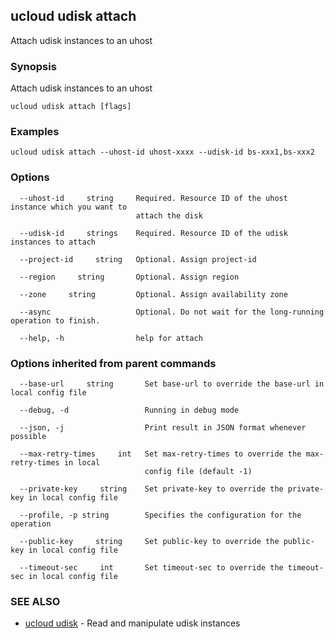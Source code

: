## ucloud udisk attach

Attach udisk instances to an uhost

### Synopsis

Attach udisk instances to an uhost

```
ucloud udisk attach [flags]
```

### Examples

```
ucloud udisk attach --uhost-id uhost-xxxx --udisk-id bs-xxx1,bs-xxx2
```

### Options

```
  --uhost-id     string     Required. Resource ID of the uhost instance which you want to
                            attach the disk 

  --udisk-id     strings    Required. Resource ID of the udisk instances to attach 

  --project-id     string   Optional. Assign project-id 

  --region     string       Optional. Assign region 

  --zone     string         Optional. Assign availability zone 

  --async                   Optional. Do not wait for the long-running operation to finish. 

  --help, -h                help for attach 

```

### Options inherited from parent commands

```
  --base-url     string       Set base-url to override the base-url in local config file 

  --debug, -d                 Running in debug mode 

  --json, -j                  Print result in JSON format whenever possible 

  --max-retry-times     int   Set max-retry-times to override the max-retry-times in local
                              config file (default -1) 

  --private-key     string    Set private-key to override the private-key in local config file 

  --profile, -p string        Specifies the configuration for the operation 

  --public-key     string     Set public-key to override the public-key in local config file 

  --timeout-sec     int       Set timeout-sec to override the timeout-sec in local config file 

```

### SEE ALSO

* [ucloud udisk](cli/cmd/ucloud/udisk)	 - Read and manipulate udisk instances

